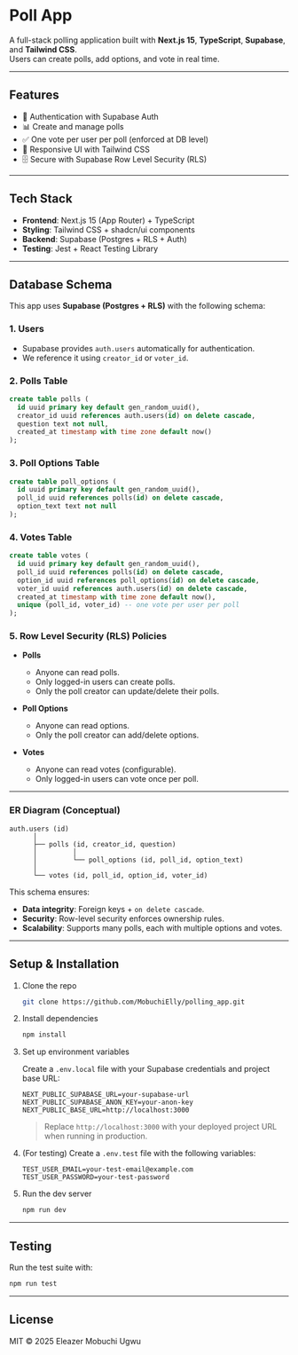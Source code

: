 # Poll App

A full-stack polling application built with **Next.js 15**, **TypeScript**, **Supabase**, and **Tailwind CSS**.  
Users can create polls, add options, and vote in real time.  

---

## Features

- 🔐 Authentication with Supabase Auth  
- 📊 Create and manage polls  
- ✅ One vote per user per poll (enforced at DB level)  
- 🎨 Responsive UI with Tailwind CSS  
- 🗄️ Secure with Supabase Row Level Security (RLS)  

---

## Tech Stack

- **Frontend**: Next.js 15 (App Router) + TypeScript  
- **Styling**: Tailwind CSS + shadcn/ui components  
- **Backend**: Supabase (Postgres + RLS + Auth)  
- **Testing**: Jest + React Testing Library  

---

## Database Schema

This app uses **Supabase (Postgres + RLS)** with the following schema:

### 1. Users
- Supabase provides `auth.users` automatically for authentication.
- We reference it using `creator_id` or `voter_id`.

### 2. Polls Table

```sql
create table polls (
  id uuid primary key default gen_random_uuid(),
  creator_id uuid references auth.users(id) on delete cascade,
  question text not null,
  created_at timestamp with time zone default now()
);
````

### 3. Poll Options Table

```sql
create table poll_options (
  id uuid primary key default gen_random_uuid(),
  poll_id uuid references polls(id) on delete cascade,
  option_text text not null
);
```

### 4. Votes Table

```sql
create table votes (
  id uuid primary key default gen_random_uuid(),
  poll_id uuid references polls(id) on delete cascade,
  option_id uuid references poll_options(id) on delete cascade,
  voter_id uuid references auth.users(id) on delete cascade,
  created_at timestamp with time zone default now(),
  unique (poll_id, voter_id) -- one vote per user per poll
);
```

### 5. Row Level Security (RLS) Policies

* **Polls**

  * Anyone can read polls.
  * Only logged-in users can create polls.
  * Only the poll creator can update/delete their polls.
* **Poll Options**

  * Anyone can read options.
  * Only the poll creator can add/delete options.
* **Votes**

  * Anyone can read votes (configurable).
  * Only logged-in users can vote once per poll.

---

### ER Diagram (Conceptual)

```
auth.users (id)
      │
      ├── polls (id, creator_id, question)
      │         │
      │         └── poll_options (id, poll_id, option_text)
      │
      └── votes (id, poll_id, option_id, voter_id)
```

This schema ensures:

* **Data integrity**: Foreign keys + `on delete cascade`.
* **Security**: Row-level security enforces ownership rules.
* **Scalability**: Supports many polls, each with multiple options and votes.

---

## Setup & Installation

1. Clone the repo

   ```bash
   git clone https://github.com/MobuchiElly/polling_app.git
   ```

2. Install dependencies

   ```bash
   npm install
   ```

3. Set up environment variables

   Create a `.env.local` file with your Supabase credentials and project base URL:

   ```env
   NEXT_PUBLIC_SUPABASE_URL=your-supabase-url
   NEXT_PUBLIC_SUPABASE_ANON_KEY=your-anon-key
   NEXT_PUBLIC_BASE_URL=http://localhost:3000
   ```

   > Replace `http://localhost:3000` with your deployed project URL when running in production.

4. (For testing) Create a `.env.test` file with the following variables:

   ```env
   TEST_USER_EMAIL=your-test-email@example.com
   TEST_USER_PASSWORD=your-test-password
   ```

5. Run the dev server

   ```bash
   npm run dev
   ```

---

## Testing

Run the test suite with:

```bash
npm run test
```

---

## License

MIT © 2025 Eleazer Mobuchi Ugwu
